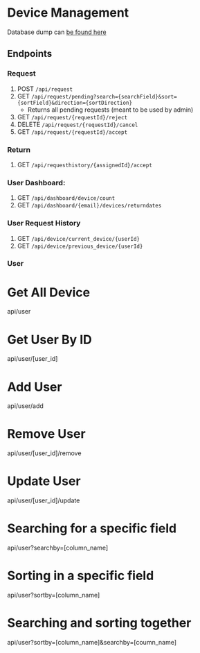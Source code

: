 # Device Management

Database dump can [be found here](https://github.com/kaustubh-ex2/device_schema/tree/DM-4)

## Endpoints

### Request

1. POST `/api/request`
2. GET `/api/request/pending?search={searchField}&sort={sortField}&direction={sortDirection}`
    * Returns all pending requests (meant to be used by admin)
3. GET `/api/request/{requestId}/reject`
4. DELETE `/api/request/{requestId}/cancel`
5. GET `/api/request/{requestId}/accept`

### Return

1. GET `/api/requesthistory/{assignedId}/accept`

### User Dashboard:

1. GET `/api/dashboard/device/count`
2. GET `/api/dashboard/{email}/devices/returndates`

### User Request History

1. GET `/api/device/current_device/{userId}`
2. GET `/api/device/previous_device/{userId}`


### User

# Get All Device
api/user

# Get User By ID
api/user/[user_id]

# Add User
api/user/add

# Remove User
api/user/[user_id]/remove

# Update User
api/user/[user_id]/update

# Searching for a specific field
api/user?searchby=[column_name]

# Sorting in a specific field
api/user?sortby=[column_name]

# Searching and sorting together
api/user?sortby=[column_name]&searchby=[coumn_name]
